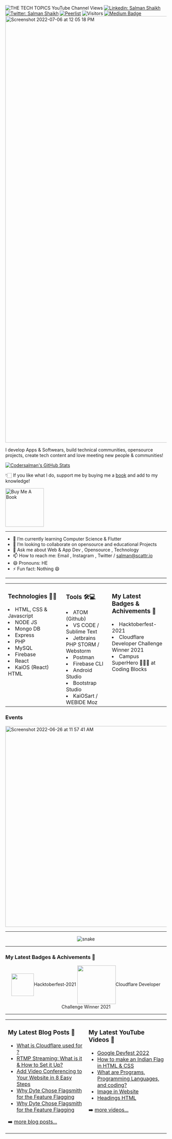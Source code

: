 ![ THE TECH TOPICS YouTube Channel Views](https://img.shields.io/youtube/channel/views/UCjo5ZP81jG-9rlItrxNSPcQ?style=social) 
[![Linkedin: Salman Shaikh](https://img.shields.io/badge/-Salman%20Shaikh-blue?style=flat-square&logo=Linkedin&logoColor=white&link=https://www.linkedin.com/in/devsalmanshaikh/)](https://www.linkedin.com/in/devsalmanshaikh/)
[![Twitter: Salman Shaikh ](https://img.shields.io/twitter/follow/codersalman_?style=social)](https://twitter.com/Salman_8778)
[![Peerlist](https://peerlist-readme-badge.herokuapp.com/api/codersalman)](https://peerlist.io/codersalman)
![Visitors](https://camo.githubusercontent.com/7517756d8fc02fa5812a5900408396945b60f068eb4c8170ab3eeab9eb03fb91/68747470733a2f2f76697369746f722d62616467652e676c697463682e6d652f62616467653f706167655f69643d636f64657273616c6d616e266c6566745f636f6c6f723d677261792672696768745f636f6c6f723d626c7565)
[![Medium Badge](https://img.shields.io/badge/-@Codersalman-black?style=flat-square&labelColor=000000&logo=hashnode&link=https://hashnode.com/@Codersalman)](https://hashnode.com/@Codersalman)
<img width="1327" alt="Screenshot 2022-07-06 at 12 05 18 PM" src="https://user-images.githubusercontent.com/83803180/177484698-1fec9a31-167e-4bf9-ae3e-a10d56e7503e.png">



I develop Apps & Softwears, build technical communities, opensource projects, create tech content and love meeting new people & communities!


[![Codersalman's GitHub Stats](https://github-readme-stats.vercel.app/api?username=codersalman&hide=issues&count_private=true&show_icons=true&theme=calm)](https://github.com/codersalman/github-readme-stats)


👇🏻 If you like what I do, support me by buying me a [book](https://www.buymeacoffee.com/salmanshaikh) and add to my knowledge! 

<a href="https://www.buymeacoffee.com/salmanshaikh" target="_blank"><img src="https://cdn.buymeacoffee.com/buttons/v2/default-white.png" alt="Buy Me A Book" width="120" ></a>
<hr /> 

- 🌱 I’m currently learning Computer Science  & Flutter 
- 👯 I’m looking to collaborate on opensource and educational Projects 
- 💬 Ask me about Web & App Dev , Opensource , Technology
- 📫 How to reach me: Email , Instagram , Twitter / salman@scattr.io
- 😄 Pronouns: HE
- ⚡ Fun fact: Nothing 😄 
<hr />
<table align="center"><tr ><td valign="top" width="20%">

### Technologies 🧑‍💻

<li>HTML, CSS & Javascript</li>
<li>NODE JS</li>
<li>Mongo DB</li>
<li>Express</li> 
<li>PHP</li> 
<li> MySQL</li>
<li> Firebase</li>
<li>React</li>  
<li> KaiOS (React) HTML</li>  


</td>

<td valign="top" width="20%">

### Tools 🛠💻
<li>ATOM (Github) </li>
<li>VS CODE / Sublime Text</li> 
<li>Jetbrains PHP STORM / Webstorm</li>
<li>Postman</li>
<li> Firebase CLI</li>
<li>Android Studio</li>  
<li>Bootstrap  Studio</li>  
<li> KaiOSart / WEBIDE Moz</li>  

</td>
<td valign="top" width="20%">

### My Latest Badges & Achivements 🎉 

<p align="center">
<li><span class="hidden capitalize lg:inline">Hacktoberfest-2021</span>
 </li><li><span class="hidden capitalize lg:inline">Cloudflare Developer Challenge Winner 2021</span></li>
  </li><li><span class="hidden capitalize lg:inline">Campus SuperHero 🦸🏻‍♂️ at Coding Blocks</span></li>
</p>
</td>
<tr>
</table>

### Events

<img width="625" alt="Screenshot 2022-06-26 at 11 57 41 AM" src="https://user-images.githubusercontent.com/83803180/175802472-de896121-2b66-4fff-86a4-34b757eb23b8.png">
<!--
### Tools &amp; technologies

<p align="center">
<img align="center" src="https://peerlist-media.s3.amazonaws.com/tool_icons/dart.svg" alt="" ><span class="hidden capitalize lg:inline">Dart</span>
<img align="center" src="https://peerlist-media.s3.amazonaws.com/tool_icons/arduino.svg" alt="" class="mr-2 h-5"><span class="hidden capitalize lg:inline">Arduino</span>
<img align="center" src="https://peerlist-media.s3.amazonaws.com/tool_icons/html.svg" alt="" class="mr-2 h-5"><span class="hidden capitalize lg:inline">HTML</span>
<img align="center" src="https://peerlist-media.s3.amazonaws.com/tool_icons/figma.svg" alt="" class="mr-2 h-5"><span class="hidden capitalize lg:inline">Figma</span>
<img  align="center"src="https://peerlist-media.s3.amazonaws.com/tool_icons/php.svg" alt="" class="mr-2 h-5"><span class="hidden capitalize lg:inline">PHP</span>
<img  align="center"src="https://peerlist-media.s3.amazonaws.com/tool_icons/firebase.svg" alt="" class="mr-2 h-5"><span class="hidden capitalize lg:inline">Firebase</span>
<img align="center" src="https://peerlist-media.s3.amazonaws.com/tool_icons/google_cloud.svg" alt="" class="mr-2 h-5"><span class="hidden capitalize lg:inline">Google Cloud</span>
<img align="center" src="https://peerlist-media.s3.amazonaws.com/tool_icons/flutter.svg" alt="" class="mr-2 h-5"><span class="hidden capitalize lg:inline">Flutter</span>
<img align="center" src="https://peerlist-media.s3.amazonaws.com/tool_icons/css.svg" alt="" class="mr-2 h-5"><span class="hidden capitalize lg:inline">CSS</span>

</p>
-->

<hr>
<p align="center">
  <img src="https://github.com/codersalman/codersalman/raw/output/github-contribution-grid-snake.svg" alt="snake"></center>
</p>

<hr>

### My Latest Badges & Achivements 🎉 

<p align="center">
<img align="center"  src="https://dev-to-uploads.s3.amazonaws.com/uploads/badge/badge_image/131/hacktoberfest-2021-badge.png" alt=" "width="70" ><span class="hidden capitalize lg:inline">Hacktoberfest-2021</span>
  <img align="center"  src="https://user-images.githubusercontent.com/83803180/150681989-bbd7b24f-d72a-4299-a571-e221d0059c36.png" alt=" "width="120" ><span class="hidden capitalize lg:inline">Cloudflare Developer Challenge Winner 2021</span>
  
</p>



<hr>
<table align="center"><tr ><td valign="top" width="50%">

### My Latest Blog Posts 🌱
<!-- BLOG-POST-LIST:START -->
- [What is Cloudflare used for ?](https://blog.codersalman.live/what-is-cloudflare-used-for-1)
- [RTMP Streaming: What is it &amp; How to Set it Up?](https://blog.codersalman.live/rtmp-streaming-what-is-it-and-how-to-set-it-up-1)
- [Add Video Conferencing to Your Website in 8 Easy Steps](https://blog.codersalman.live/add-video-conferencing-to-your-website-in-8-easy-steps-1)
- [Why Dyte Chose Flagsmith for the Feature Flagging](https://blog.codersalman.live/why-dyte-chose-flagsmith-for-the-feature-flagging-1)
- [Why Dyte Chose Flagsmith for the Feature Flagging](https://blog.codersalman.live/why-dyte-chose-flagsmith-for-the-feature-flagging)
<!-- BLOG-POST-LIST:END -->
➡️ [more blog posts...](https://blog.codersalman.me/)
</td>
<td valign="top" width="50%">

### My Latest YouTube Videos 🌱
<!-- YOUTUBE:START -->
- [Google Devfest 2022 ](https://www.youtube.com/watch?v=u_wWOf0LUxk)
- [How to make an Indian Flag in HTML &amp; CSS ](https://www.youtube.com/watch?v=5IxQYP8xTIE)
- [What are  Programs, Programming Languages, and coding? ](https://www.youtube.com/watch?v=9_b_2HpqasE)
- [Image in Website ](https://www.youtube.com/watch?v=g2bmNTShT-Q)
- [Headings HTML ](https://www.youtube.com/watch?v=YCgJBxAvboA)
<!-- YOUTUBE:END -->
➡️ [more videos...](https://www.youtube.com/c/CoderSalman)
</td>
  


  
<!-- ### Hi there 👋, my name is Salman 
#### I am a Computer Science Student
I am Salman, a Computer Science Student a part-time web & app developer. I have rich experience in android apps, website design, and building and customization, also I am good at SEO Keyword Research & WordPress Site Designing also I am a Robotics,IoT & Embedded System Developer 

Skills:  JS / HTML / CSS/ PHP / PYTHON / C++ / Dart

- 🌱 I’m currently learning Computer Science  & Flutter 
- 👯 I’m looking to collaborate on Education Projects 
- 💬 Ask me about Web & App Development ,  
- 📫 How to reach me: Email , Instagram , Twitter / meet@codersalman.me
- 😄 Pronouns: HE

- ⚡ Fun fact: Nothing 😄 

![visitors](https://visitor-badge.glitch.me/badge?page_id=codersalman)
-->




